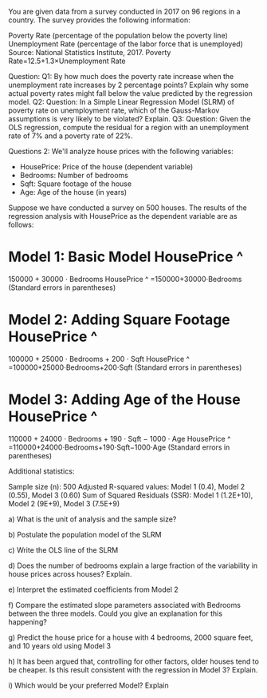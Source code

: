 You are given data from a survey conducted in 2017 on 96 regions in a country. The survey provides the following information:

Poverty Rate (percentage of the population below the poverty line)
Unemployment Rate (percentage of the labor force that is unemployed)
Source: National Statistics Institute, 2017.
Poverty Rate=12.5+1.3×Unemployment Rate

Question:
Q1: By how much does the poverty rate increase when the unemployment rate increases by 2 percentage points? Explain why some actual poverty rates might fall below the value predicted by the regression model.
Q2: Question: In a Simple Linear Regression Model (SLRM) of poverty rate on unemployment rate, which of the Gauss-Markov assumptions is very likely to be violated? Explain.
Q3: Question: Given the OLS regression, compute the residual for a region with an unemployment rate of 7% and a poverty rate of 22%.

Questions 2:
We'll analyze house prices with the following variables:

 - HousePrice: Price of the house (dependent variable)
 - Bedrooms: Number of bedrooms
 - Sqft: Square footage of the house
 - Age: Age of the house (in years)

Suppose we have conducted a survey on 500 houses. The results of the regression analysis with HousePrice as the dependent variable are as follows:

Model 1: Basic Model
HousePrice
^
=
150000
+
30000
⋅
Bedrooms
HousePrice
^
 =150000+30000⋅Bedrooms
(Standard errors in parentheses)

Model 2: Adding Square Footage
HousePrice
^
=
100000
+
25000
⋅
Bedrooms
+
200
⋅
Sqft
HousePrice
^
 =100000+25000⋅Bedrooms+200⋅Sqft
(Standard errors in parentheses)

Model 3: Adding Age of the House
HousePrice
^
=
110000
+
24000
⋅
Bedrooms
+
190
⋅
Sqft
−
1000
⋅
Age
HousePrice
^
 =110000+24000⋅Bedrooms+190⋅Sqft−1000⋅Age
(Standard errors in parentheses)

Additional statistics:

Sample size (n): 500
Adjusted R-squared values: Model 1 (0.4), Model 2 (0.55), Model 3 (0.60)
Sum of Squared Residuals (SSR): Model 1 (1.2E+10), Model 2 (9E+9), Model 3 (7.5E+9)


a) What is the unit of analysis and the sample size?

b) Postulate the population model of the SLRM

c) Write the OLS line of the SLRM

d) Does the number of bedrooms explain a large fraction of the variability in house prices across houses? Explain.

e) Interpret the estimated coefficients from Model 2

f) Compare the estimated slope parameters associated with Bedrooms between the three models. Could you give an explanation for this happening?

g) Predict the house price for a house with 4 bedrooms, 2000 square feet, and 10 years old using Model 3

h) It has been argued that, controlling for other factors, older houses tend to be cheaper. Is this result consistent with the regression in Model 3? Explain.

i) Which would be your preferred Model? Explain

